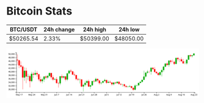 # Bitcoin Stats

BTC/USDT|24h change|24h high|24h low|
|---|---|---|---|
|$50265.54|2.33%|$50399.00|$48050.00|

<img src="./chart.svg">
